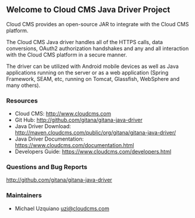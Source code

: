 ## Welcome to Cloud CMS Java Driver Project ##

Cloud CMS provides an open-source JAR to integrate with the Cloud CMS platform.

The Cloud CMS Java driver handles all of the HTTPS calls, data conversions, OAuth2 authorization handshakes and any and all interaction with the Cloud CMS platform in a secure manner.

The driver can be utilized with Android mobile devices as well as Java applications running on the server or as a web application (Spring Framework, SEAM, etc, running on Tomcat, Glassfish, WebSphere and many others).

### Resources

* Cloud CMS: http://www.cloudcms.com
* Git Hub: http://github.com/gitana/gitana-java-driver
* Java Driver Download: http://maven.cloudcms.com/public/org/gitana/gitana-java-driver/
* Java Driver Documentation: https://www.cloudcms.com/documentation.html
* Developers Guide: https://www.cloudcms.com/developers.html

### Questions and Bug Reports

http://github.com/gitana/gitana-java-driver

### Maintainers

* Michael Uzquiano     uzi@cloudcms.com

